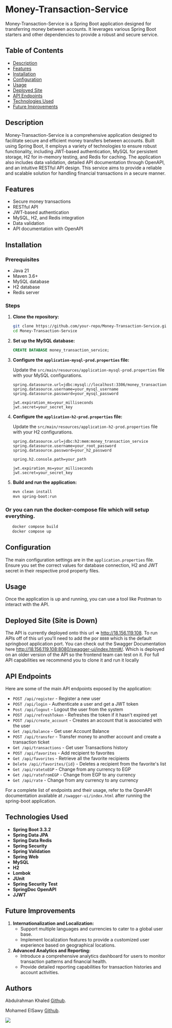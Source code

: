 # Money-Transaction-Service

Money-Transaction-Service is a Spring Boot application designed for transferring money between accounts. It leverages various Spring Boot starters and other dependencies to provide a robust and secure service.

## Table of Contents

- [Description](#description)
- [Features](#features)
- [Installation](#installation)
- [Configuration](#configuration)
- [Usage](#usage)
- [Deployed Site](#usage)
- [API Endpoints](#api-endpoints)
- [Technologies Used](#technologies-used)
- [Future Improvements](#future-improvements)

## Description
Money-Transaction-Service is a comprehensive application designed to facilitate secure and efficient money transfers between accounts. Built using Spring Boot, it employs a variety of technologies to ensure robust functionality, including JWT-based authentication, MySQL for persistent storage, H2 for in-memory testing, and Redis for caching. The application also includes data validation, detailed API documentation through OpenAPI, and an intuitive RESTful API design. This service aims to provide a reliable and scalable solution for handling financial transactions in a secure manner.

## Features

* Secure money transactions
* RESTful API
* JWT-based authentication
* MySQL, H2, and Redis integration
* Data validation
* API documentation with OpenAPI

## Installation

### Prerequisites

* Java 21
* Maven 3.6+
* MySQL database
* H2 database
* Redis server

### Steps

1. **Clone the repository:**

    ```bash
    git clone https://github.com/your-repo/Money-Transaction-Service.git
    cd Money-Transaction-Service
    ```

2. **Set up the MySQL database:**

    ```sql
    CREATE DATABASE money_transaction_service;
    ```

3. **Configure the `application-mysql-prod.properties` file:**

    Update the `src/main/resources/application-mysql-prod.properties` file with your MySQL configurations.

    ```properties
    spring.datasource.url=jdbc:mysql://localhost:3306/money_transaction_service
    spring.datasource.username=your_mysql_username
    spring.datasource.password=your_mysql_password

    jwt.expiration_ms=your_milliseconds
    jwt.secret=your_secret_key
    ```

4. **Configure the `application-h2-prod.properties` file:**

   Update the `src/main/resources/application-h2-prod.properties` file with your H2 configurations.

   ```properties
   spring.datasource.url=jdbc:h2:mem:money_transaction_service
   spring.datasource.username=your_root_password
   spring.datasource.password=your_h2_password
   
   spring.h2.console.path=your_path
   
   jwt.expiration_ms=your_milliseconds
   jwt.secret=your_secret_key
   ```

4. **Build and run the application:**

    ```bash
    mvn clean install
    mvn spring-boot:run
    ```

### Or you can run the docker-compose file which will setup everything.

```cmd
   docker compose build
   docker compose up
```

## Configuration

The main configuration settings are in the `application.properties` file. Ensure you set the correct values for database connection, H2 and JWT secret in their respective prod property files.

## Usage

Once the application is up and running, you can use a tool like Postman to interact with the API.

## Deployed Site (Site is Down)

The API is currently deployed onto this url => http://18.156.119.108. To run APIs off of this url you'll need to add the por `8080` which is the default springboot application port. You can check out the Swagger Documentation here http://18.156.119.108:8080/swagger-ui/index.html#/. Which is deployed on an older version of the API so the frontend team can test on it. For full API capabilities we recommend you to clone it and run it locally

## API Endpoints

Here are some of the main API endpoints exposed by the application:

* `POST /api/register` - Register a new user
* `POST /api/login` - Authenticate a user and get a JWT token
* `Post /api/logout` - Logout the user from the system
* `POST /api/refreshToken` - Refreshes the token if it hasn't expired yet
* `POST /api/create_account` - Creates an account that is associated with the user
* `Get /api/balance` - Get user Account Balance
* `POST /api/transfer` - Transfer money to another account and create a transaction ticket
* `Get /api/transactions` - Get user Transactions history
* `POST /api/favorites` - Add recipient to favorites
* `Get /api/favorites` - Retrieve all the favorite recipients
* `Delete /api//favorites/{id}` - Deletes a recipient from the favorite's list
* `Get /api/ratetoEGP` - Change from any currency to EGP
* `Get /api/ratefromEGP` - Change from EGP to any currency
* `Get /api/rate` - Change from any currency to any currency

For a complete list of endpoints and their usage, refer to the OpenAPI documentation available at `/swagger-ui/index.html` after running the spring-boot application.

## Technologies Used

* **Spring Boot 3.3.2**
* **Spring Data JPA**
* **Spring Data Redis**
* **Spring Security**
* **Spring Validation**
* **Spring Web**
* **MySQL**
* **H2**
* **Lombok**
* **JUnit**
* **Spring Security Test**
* **SpringDoc OpenAPI**
* **JJWT**

## Future Improvements
1. **Internationalization and Localization:**
   - Support multiple languages and currencies to cater to a global user base.
   - Implement localization features to provide a customized user experience based on geographical locations.
2. **Advanced Analytics and Reporting:**
   - Introduce a comprehensive analytics dashboard for users to monitor transaction patterns and financial health.
   - Provide detailed reporting capabilities for transaction histories and account activities.

## Authors
Abdulrahman Khaled [Github](https://github.com/Abdulrahman-K-S).

Mohamed ElSawy [Github](https://github.com/Sawy03).

<a href="https://github.com/Abdulrahman-K-S/Money-Transfer-Service-API/graphs/contributors">
  <img src="https://contrib.rocks/image?repo=Abdulrahman-K-S/Money-Transfer-Service-API" />
</a>
